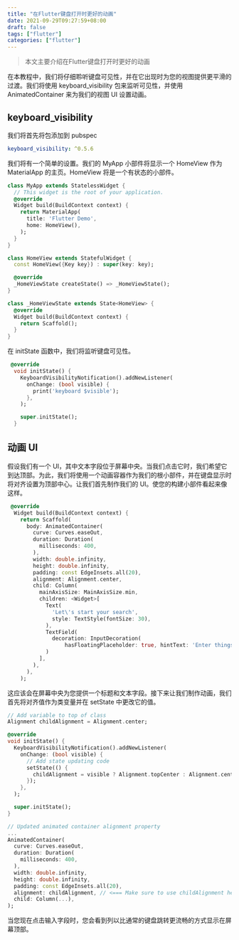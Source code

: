 ```yaml
---
title: "在Flutter键盘打开时更好的动画"
date: 2021-09-29T09:27:59+08:00
draft: false
tags: ["flutter"]
categories: ["flutter"]
---
```


> 本文主要介绍在Flutter键盘打开时更好的动画

在本教程中，我们将仔细聆听键盘可见性，并在它出现时为您的视图提供更平滑的过渡。我们将使用 keyboard_visibility 包来监听可见性，并使用 AnimatedContainer 来为我们的视图 UI 设置动画。

## keyboard_visibility

我们将首先将包添加到 pubspec

```yaml
keyboard_visibility: ^0.5.6
```

我们将有一个简单的设置。我们的 MyApp 小部件将显示一个 HomeView 作为 MaterialApp 的主页。HomeView 将是一个有状态的小部件。

```dart
class MyApp extends StatelessWidget {
  // This widget is the root of your application.
  @override
  Widget build(BuildContext context) {
    return MaterialApp(
      title: 'Flutter Demo',
      home: HomeView(),
    );
  }
}

class HomeView extends StatefulWidget {
  const HomeView({Key key}) : super(key: key);

  @override
  _HomeViewState createState() => _HomeViewState();
}

class _HomeViewState extends State<HomeView> {
  @override
  Widget build(BuildContext context) {
    return Scaffold();
  }
}
```

在 initState 函数中，我们将监听键盘可见性。

```dart
 @override
  void initState() {
    KeyboardVisibilityNotification().addNewListener(
      onChange: (bool visible) {
        print('keyboard $visible');
      },
    );

    super.initState();
  }
```

## 动画 UI

假设我们有一个 UI，其中文本字段位于屏幕中央。当我们点击它时，我们希望它到达顶部。为此，我们将使用一个动画容器作为我们的根小部件，并在键盘显示时将对齐设置为顶部中心。让我们首先制作我们的 UI。使您的构建小部件看起来像这样。

```dart
 @override
  Widget build(BuildContext context) {
    return Scaffold(
      body: AnimatedContainer(
        curve: Curves.easeOut,
        duration: Duration(
          milliseconds: 400,
        ),
        width: double.infinity,
        height: double.infinity,
        padding: const EdgeInsets.all(20),
        alignment: Alignment.center,
        child: Column(
          mainAxisSize: MainAxisSize.min,
          children: <Widget>[
            Text(
              'Let\'s start your search',
              style: TextStyle(fontSize: 30),
            ),
            TextField(
              decoration: InputDecoration(
                  hasFloatingPlaceholder: true, hintText: 'Enter things here'),
            )
          ],
        ),
      ),
    );
```

这应该会在屏幕中央为您提供一个标题和文本字段。接下来让我们制作动画，我们首先将对齐值作为类变量并在 setState 中更改它的值。

```dart
// Add variable to top of class
Alignment childAlignment = Alignment.center;

@override
void initState() {
  KeyboardVisibilityNotification().addNewListener(
    onChange: (bool visible) {
      // Add state updating code
      setState(() {
        childAlignment = visible ? Alignment.topCenter : Alignment.center;
      });
    },
  );

  super.initState();
}

// Updated animated container alignment property
...
AnimatedContainer(
  curve: Curves.easeOut,
  duration: Duration(
    milliseconds: 400,
  ),
  width: double.infinity,
  height: double.infinity,
  padding: const EdgeInsets.all(20),
  alignment: childAlignment, // <=== Make sure to use childAlignment here
  child: Column(...),
);
```

当您现在点击输入字段时，您会看到列以比通常的键盘跳转更流畅的方式显示在屏幕顶部。